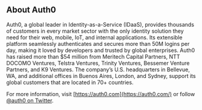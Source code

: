 ## About Auth0

Auth0, a global leader in Identity-as-a-Service (IDaaS), provides thousands of customers in every market sector with the only identity solution they need for their web, mobile, IoT, and internal applications. Its extensible platform seamlessly authenticates and secures more than 50M logins per day, making it loved by developers and trusted by global enterprises. Auth0 has raised more than $54 million from Meritech Capital Partners, NTT DOCOMO Ventures, Telstra Ventures, Trinity Ventures, Bessemer Venture Partners, and K9 Ventures. The company’s U.S. headquarters in Bellevue, WA, and additional offices in Buenos Aires, London, and Sydney, support its global customers that are located in 70+ countries.

For more information, visit [https://auth0.com](https://auth0.com/) or follow [@auth0 on Twitter](https://twitter.com/auth0).